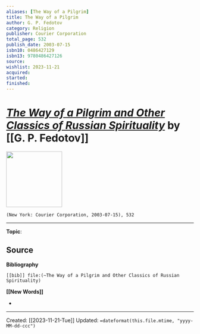 ```yaml
---
aliases: [The Way of a Pilgrim]
title: The Way of a Pilgrim
author: G. P. Fedotov
category: Religion
publisher: Courier Corporation
total_page: 532
publish_date: 2003-07-15
isbn10: 0486427129
isbn13: 9780486427126
source: 
wishlist: 2023-11-21
acquired: 
started: 
finished: 
---
```

# *[The Way of a Pilgrim and Other Classics of Russian Spirituality]()* by [[G. P. Fedotov]]

<img src="http://books.google.com/books/content?id=hewxoPHXeHEC&printsec=frontcover&img=1&zoom=1&source=gbs_api" width=150>

`(New York: Courier Corporation, 2003-07-15), 532`



--- 
**Topic**: 

**Source**
- 

**Bibliography**

```query
[[bib]] file:(~The Way of a Pilgrim and Other Classics of Russian Spirituality)
```
 

**[[New Words]]**

- 

---
Created: [[2023-11-21-Tue]]
Updated: `=dateformat(this.file.mtime, "yyyy-MM-dd-ccc")`